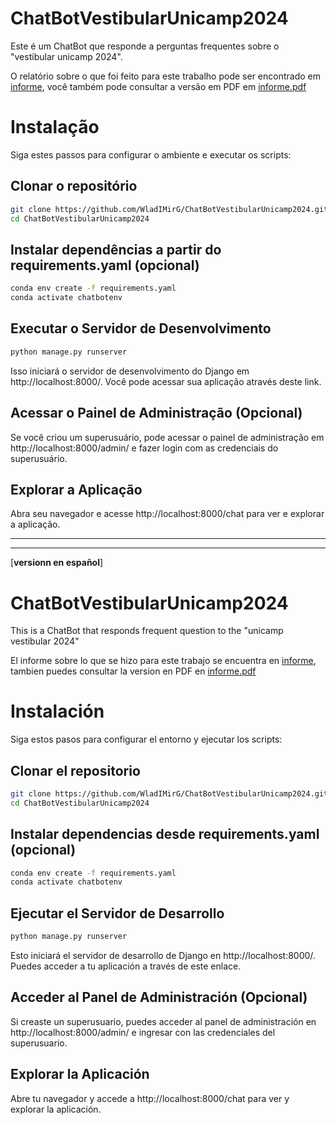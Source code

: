 # ChatBotVestibularUnicamp2024
Este é um ChatBot que responde a perguntas frequentes sobre o "vestibular unicamp 2024".

O relatório sobre o que foi feito para este trabalho pode ser encontrado em [informe](README.md), você também pode consultar a versão em PDF em [informe.pdf](/Informe_chatbot%20.pdf)

# Instalação

Siga estes passos para configurar o ambiente e executar os scripts:

## Clonar o repositório

```bash
git clone https://github.com/WladIMirG/ChatBotVestibularUnicamp2024.git
cd ChatBotVestibularUnicamp2024
```

## Instalar dependências a partir do requirements.yaml (opcional)

```bash
conda env create -f requirements.yaml
conda activate chatbotenv
```

## Executar o Servidor de Desenvolvimento

```bash
python manage.py runserver
```

Isso iniciará o servidor de desenvolvimento do Django em http://localhost:8000/. Você pode acessar sua aplicação através deste link.

## Acessar o Painel de Administração (Opcional)

Se você criou um superusuário, pode acessar o painel de administração em http://localhost:8000/admin/ e fazer login com as credenciais do superusuário.

## Explorar a Aplicação

Abra seu navegador e acesse http://localhost:8000/chat para ver e explorar a aplicação.
________
________

[**versionn en español**]

# ChatBotVestibularUnicamp2024
This is a ChatBot that responds frequent question to the "unicamp vestibular 2024"

El informe sobre lo que se hizo para este trabajo se encuentra en [informe](README.md), tambien puedes consultar la version en PDF en [informe.pdf](/Informe_chatbot%20.pdf)

# Instalación

Siga estos pasos para configurar el entorno y ejecutar los scripts:

## Clonar el repositorio

```bash
git clone https://github.com/WladIMirG/ChatBotVestibularUnicamp2024.git
cd ChatBotVestibularUnicamp2024
```

## Instalar dependencias desde requirements.yaml (opcional)
```bash
conda env create -f requirements.yaml
conda activate chatbotenv
```

## Ejecutar el Servidor de Desarrollo
```bash
python manage.py runserver
```
Esto iniciará el servidor de desarrollo de Django en http://localhost:8000/. Puedes acceder a tu aplicación a través de este enlace.

## Acceder al Panel de Administración (Opcional)
Si creaste un superusuario, puedes acceder al panel de administración en http://localhost:8000/admin/ e ingresar con las credenciales del superusuario.

## Explorar la Aplicación
Abre tu navegador y accede a http://localhost:8000/chat para ver y explorar la aplicación.

